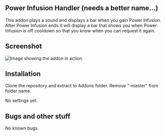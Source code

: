## Power Infusion Handler (needs a better name...)

This addon plays a sound and displays a bar when you gain Power Infusion. After Power Infusion ends it will display a bar that shows you when Power Infusion is off cooldown so that you know when you can request it again.


## Screenshot

![Image showing the addon in action](http://i.imgur.com/RlD3z82.jpg)

## Installation

Clone the repository and extract to Addons folder. Remove "-master" from folder name.

No settings yet.

## Bugs and other stuff

No known bugs.

